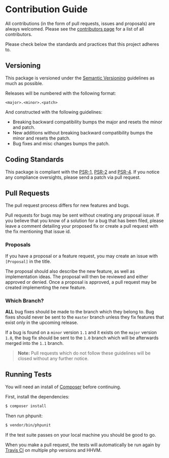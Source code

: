 # Contribution Guide

All contributions (in the form of pull requests, issues and proposals) are always
welcomed. Please see the [contributors page](../../graphs/contributors) for a list of all contributors.

Please check below the standards and practices that this project adheres to.

## Versioning

This package is versioned under the [Semantic Versioning][link-semver] guidelines as much as possible.

Releases will be numbered with the following format:

`<major>.<minor>.<patch>`

And constructed with the following guidelines:

* Breaking backward compatibility bumps the major and resets the minor and patch.
* New additions without breaking backward compatibility bumps the minor and resets the patch.
* Bug fixes and misc changes bumps the patch.

## Coding Standards

This package is compliant with the [PSR-1][link-psr-1], [PSR-2][link-psr-2] and [PSR-4][link-psr-4]. If you notice any compliance oversights, please send a patch via pull request.

## Pull Requests

The pull request process differs for new features and bugs.

Pull requests for bugs may be sent without creating any proposal issue. If you believe that you know of a solution for a bug that has been filed, please leave a comment detailing your proposed fix or create a pull request with the fix mentioning that issue id.

### Proposals

If you have a proposal or a feature request, you may create an issue with `[Proposal]` in the title.

The proposal should also describe the new feature, as well as implementation ideas. The proposal will then be reviewed and either approved or denied. Once a proposal is approved, a pull request may be created implementing the new feature.

### Which Branch?

**ALL** bug fixes should be made to the branch which they belong to. Bug fixes should never be sent to the `master` branch unless they fix features that exist only in the upcoming release.

If a bug is found on a `minor` version `1.1` and it exists on the `major` version `1.0`, the bug fix should be sent to the `1.0` branch which will be afterwards merged into the `1.1` branch.

> **Note:** Pull requests which do not follow these guidelines will be closed without any further notice.

## Running Tests

You will need an install of [Composer](https://getcomposer.org) before continuing.

First, install the dependencies:

```bash
$ composer install
```

Then run phpunit:

```bash
$ vendor/bin/phpunit
```

If the test suite passes on your local machine you should be good to go.

When you make a pull request, the tests will automatically be run again by [Travis CI][link-travis] on multiple php versions and HHVM.


[link-semver]: http://semver.org
[link-travis]: https://travis-ci.org
[link-psr-1]: https://github.com/php-fig/fig-standards/blob/master/accepted/PSR-1-basic-coding-standard.md
[link-psr-2]: https://github.com/php-fig/fig-standards/blob/master/accepted/PSR-2-coding-style-guide.md
[link-psr-4]: https://github.com/php-fig/fig-standards/blob/master/accepted/PSR-4-autoloader.md
